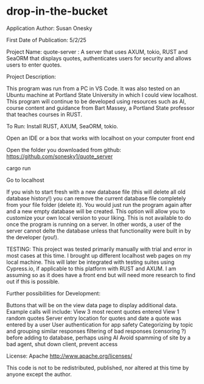 # drop-in-the-bucket

Application Author:
Susan Onesky

First Date of Publication: 5/2/25 

Project Name:
quote-server    : A server that uses AXUM, tokio, RUST and SeaORM that displays quotes, authenticates users for security and allows users to enter quotes.

Project Description:

This program was run from a PC in VS Code. It was also tested on an Ubuntu machine at Portland State University in which I could view localhost. This program will continue to be developed using resources such as AI, course content and guidance from Bart Massey, a Portland State professor that teaches courses in RUST. 

To Run:
Install RUST, AXUM, SeaORM, tokio.

Open an IDE or a box that works with localhost on your computer front end

Open the folder you downloaded from github:
https://github.com/sonesky1/quote_server

cargo run

Go to localhost


If you wish to start fresh with a new database file (this will delete all old database history!) you can remove the current database file completely from your file folder (delete it). You would just run the program again after and a new empty database will be created. This option will allow you to customize your own local version to your liking.
This is not available to do once the program is running on a server. In other words, a user of the server cannot delte the database unless that functionality were built in by the developer (you!). 

TESTING:
This project was tested primarily manually with trial and error in most cases at this time. I brought up different localhost web pages on my local machine. This will later be integrated with testing suites using Cypress.io, if applicable to this platform with RUST and AXUM. I am assuming so as it does have a front end but will need more research to find out if this is possible. 


Further possibilities for Development:

Buttons that will be on the view data page to display additional data. Example calls will include:
View 3 most recent quotes entered
View 1 random quotes
Server entry location for quotes and date a quote was entered by a user
User authentication for app safety
Categorizing by topic and grouping similar responses
filtering of bad responses (censoring ?) before adding to database, perhaps using AI
Avoid spamming of site by a bad agent, shut down client, prevent access



License:
Apache
http://www.apache.org/licenses/

This code is not to be redistributed, published, nor altered at this time by anyone except the author.
